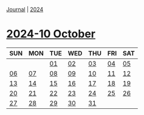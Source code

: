 [Journal](Journal.md) | [2024](Brandon%27s%20notebook/Journal/2024/2024.md)
# [2024-10 October](Brandon%27s%20notebook/Journal/2024/2024-10%20October.md)

| SUN | MON | TUE | WED | THU | FRI | SAT |
|  ---  |  ---  |  ---  |  ---  |  ---  |  ---  |  ---  |
|    |    | [01](Brandon%27s%20notebook/Journal/2024/2024-10%20October/2024-10-01.md) | [02](Brandon%27s%20notebook/Journal/2024/2024-10%20October/2024-10-02.md) | [03](Brandon%27s%20notebook/Journal/2024/2024-10%20October/2024-10-03.md) | [04](Brandon%27s%20notebook/Journal/2024/2024-10%20October/2024-10-04.md) | [05](Brandon%27s%20notebook/Journal/2024/2024-10%20October/2024-10-05.md) |
| [06](Brandon%27s%20notebook/Journal/2024/2024-10%20October/2024-10-06.md) | [07](Brandon%27s%20notebook/Journal/2024/2024-10%20October/2024-10-07.md) | [08](Brandon%27s%20notebook/Journal/2024/2024-10%20October/2024-10-08.md) | [09](Brandon%27s%20notebook/Journal/2024/2024-10%20October/2024-10-09.md) | [10](Brandon%27s%20notebook/Journal/2024/2024-10%20October/2024-10-10.md) | [11](Brandon%27s%20notebook/Journal/2024/2024-10%20October/2024-10-11.md) | [12](Brandon%27s%20notebook/Journal/2024/2024-10%20October/2024-10-12.md) |
| [13](Brandon%27s%20notebook/Journal/2024/2024-10%20October/2024-10-13.md) | [14](Brandon%27s%20notebook/Journal/2024/2024-10%20October/2024-10-14.md) | [15](Brandon%27s%20notebook/Journal/2024/2024-10%20October/2024-10-15.md) | [16](Brandon%27s%20notebook/Journal/2024/2024-10%20October/2024-10-16.md) | [17](Brandon%27s%20notebook/Journal/2024/2024-10%20October/2024-10-17.md) | [18](Brandon%27s%20notebook/Journal/2024/2024-10%20October/2024-10-18.md) | [19](Brandon%27s%20notebook/Journal/2024/2024-10%20October/2024-10-19.md) |
| [20](Brandon%27s%20notebook/Journal/2024/2024-10%20October/2024-10-20.md) | [21](Brandon%27s%20notebook/Journal/2024/2024-10%20October/2024-10-21.md) | [22](Brandon%27s%20notebook/Journal/2024/2024-10%20October/2024-10-22.md) | [23](Brandon%27s%20notebook/Journal/2024/2024-10%20October/2024-10-23.md) | [24](Brandon%27s%20notebook/Journal/2024/2024-10%20October/2024-10-24.md) | [25](Brandon%27s%20notebook/Journal/2024/2024-10%20October/2024-10-25.md) | [26](Brandon%27s%20notebook/Journal/2024/2024-10%20October/2024-10-26.md) |
| [27](Brandon%27s%20notebook/Journal/2024/2024-10%20October/2024-10-27.md) | [28](Brandon%27s%20notebook/Journal/2024/2024-10%20October/2024-10-28.md) | [29](Brandon%27s%20notebook/Journal/2024/2024-10%20October/2024-10-29.md) | [30](Brandon%27s%20notebook/Journal/2024/2024-10%20October/2024-10-30.md) | [31](Brandon%27s%20notebook/Journal/2024/2024-10%20October/2024-10-31.md) |    |    |


